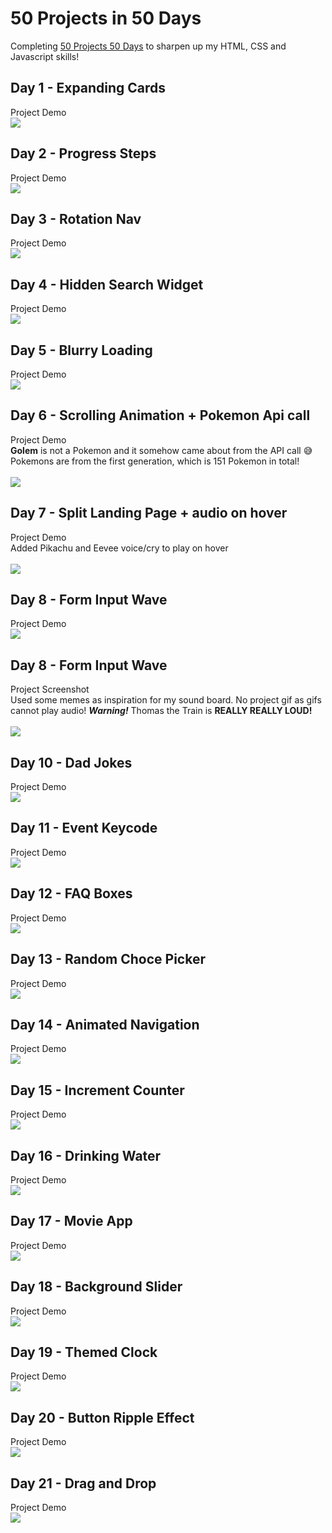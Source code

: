 # 50 Projects in 50 Days

Completing [50 Projects 50 Days](https://www.udemy.com/course/50-projects-50-days/) to sharpen up my HTML, CSS and Javascript skills! <br>

## Day 1 - Expanding Cards
Project Demo <br>
![](./demo-gifs/Day1-gif.gif)

## Day 2 - Progress Steps
Project Demo <br>
![](./demo-gifs/Day2-gif.gif)

## Day 3 - Rotation Nav
Project Demo <br>
![](./demo-gifs/Day3-gif.gif)

## Day 4 - Hidden Search Widget
Project Demo <br>
![](./demo-gifs/Day4-gif.gif)

## Day 5 - Blurry Loading
Project Demo <br>
![](./demo-gifs/Day5-gif.gif)

## Day 6 - Scrolling Animation + Pokemon Api call
Project Demo <br>
**Golem** is not a Pokemon and it somehow came about from the API call 😅 <br>
Pokemons are from the first generation, which is 151 Pokemon in total! <br> <br>
![](./demo-gifs/Day6-gif.gif)

## Day 7 - Split Landing Page + audio on hover
Project Demo <br>
Added Pikachu and Eevee voice/cry to play on hover <br> <br>
![](./demo-gifs/Day7-gif.gif)

## Day 8 - Form Input Wave
Project Demo <br>
![](./demo-gifs/Day8-gif.gif)

## Day 8 - Form Input Wave
Project Screenshot <br>
Used some memes as inspiration for my sound board. No project gif as gifs cannot play audio! **_Warning!_** Thomas the Train is **REALLY REALLY LOUD!** <br> <br>
![](./demo-gifs/Day9-SS.png)

## Day 10 - Dad Jokes
Project Demo <br>
![](./demo-gifs/Day10-gif.gif)

## Day 11 - Event Keycode
Project Demo <br>
![](./demo-gifs/Day11-gif.gif)

## Day 12 - FAQ Boxes
Project Demo <br>
![](./demo-gifs/Day12-gif.gif)

## Day 13 - Random Choce Picker
Project Demo <br>
![](./demo-gifs/Day13-gif.gif)

## Day 14 - Animated Navigation
Project Demo <br>
![](./demo-gifs/Day14-gif.gif)

## Day 15 - Increment Counter
Project Demo <br>
![](./demo-gifs/Day15-gif.gif)

## Day 16 - Drinking Water
Project Demo <br>
![](./demo-gifs/Day16-gif.gif)

## Day 17 - Movie App
Project Demo <br>
![](./demo-gifs/Day17-gif.gif)

## Day 18 - Background Slider
Project Demo <br>
![](./demo-gifs/Day18-gif.gif)

## Day 19 - Themed Clock
Project Demo <br>
![](./demo-gifs/Day19-gif.gif)

## Day 20 - Button Ripple Effect
Project Demo <br>
![](./demo-gifs/Day20-gif.gif)

## Day 21 - Drag and Drop
Project Demo <br>
![](./demo-gifs/Day21-gif.gif)